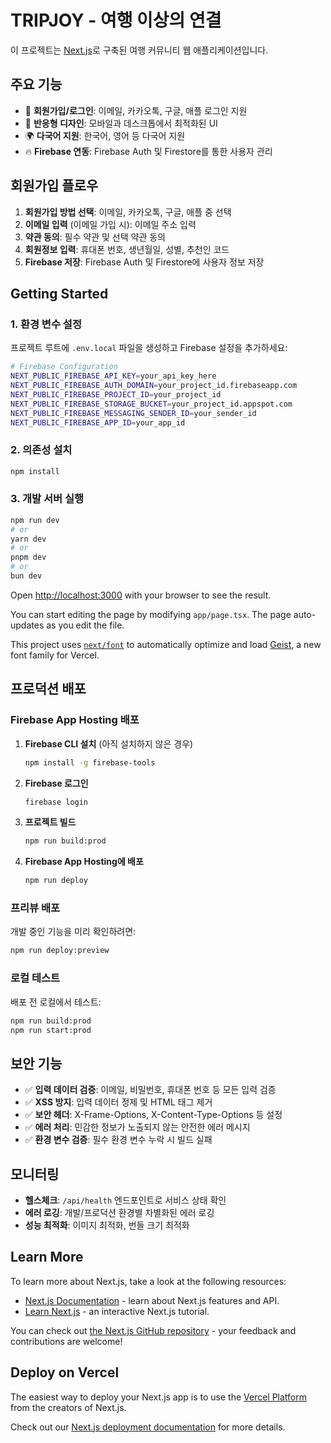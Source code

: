 # TRIPJOY - 여행 이상의 연결

이 프로젝트는 [Next.js](https://nextjs.org)로 구축된 여행 커뮤니티 웹 애플리케이션입니다.

## 주요 기능

- 🔐 **회원가입/로그인**: 이메일, 카카오톡, 구글, 애플 로그인 지원
- 📱 **반응형 디자인**: 모바일과 데스크톱에서 최적화된 UI
- 🌍 **다국어 지원**: 한국어, 영어 등 다국어 지원
- 🔥 **Firebase 연동**: Firebase Auth 및 Firestore를 통한 사용자 관리

## 회원가입 플로우

1. **회원가입 방법 선택**: 이메일, 카카오톡, 구글, 애플 중 선택
2. **이메일 입력** (이메일 가입 시): 이메일 주소 입력
3. **약관 동의**: 필수 약관 및 선택 약관 동의
4. **회원정보 입력**: 휴대폰 번호, 생년월일, 성별, 추천인 코드
5. **Firebase 저장**: Firebase Auth 및 Firestore에 사용자 정보 저장

## Getting Started

### 1. 환경 변수 설정

프로젝트 루트에 `.env.local` 파일을 생성하고 Firebase 설정을 추가하세요:

```bash
# Firebase Configuration
NEXT_PUBLIC_FIREBASE_API_KEY=your_api_key_here
NEXT_PUBLIC_FIREBASE_AUTH_DOMAIN=your_project_id.firebaseapp.com
NEXT_PUBLIC_FIREBASE_PROJECT_ID=your_project_id
NEXT_PUBLIC_FIREBASE_STORAGE_BUCKET=your_project_id.appspot.com
NEXT_PUBLIC_FIREBASE_MESSAGING_SENDER_ID=your_sender_id
NEXT_PUBLIC_FIREBASE_APP_ID=your_app_id
```

### 2. 의존성 설치

```bash
npm install
```

### 3. 개발 서버 실행

```bash
npm run dev
# or
yarn dev
# or
pnpm dev
# or
bun dev
```

Open [http://localhost:3000](http://localhost:3000) with your browser to see the result.

You can start editing the page by modifying `app/page.tsx`. The page auto-updates as you edit the file.

This project uses [`next/font`](https://nextjs.org/docs/app/building-your-application/optimizing/fonts) to automatically optimize and load [Geist](https://vercel.com/font), a new font family for Vercel.

## 프로덕션 배포

### Firebase App Hosting 배포

1. **Firebase CLI 설치** (아직 설치하지 않은 경우)
   ```bash
   npm install -g firebase-tools
   ```

2. **Firebase 로그인**
   ```bash
   firebase login
   ```

3. **프로젝트 빌드**
   ```bash
   npm run build:prod
   ```

4. **Firebase App Hosting에 배포**
   ```bash
   npm run deploy
   ```

### 프리뷰 배포

개발 중인 기능을 미리 확인하려면:
```bash
npm run deploy:preview
```

### 로컬 테스트

배포 전 로컬에서 테스트:
```bash
npm run build:prod
npm run start:prod
```

## 보안 기능

- ✅ **입력 데이터 검증**: 이메일, 비밀번호, 휴대폰 번호 등 모든 입력 검증
- ✅ **XSS 방지**: 입력 데이터 정제 및 HTML 태그 제거
- ✅ **보안 헤더**: X-Frame-Options, X-Content-Type-Options 등 설정
- ✅ **에러 처리**: 민감한 정보가 노출되지 않는 안전한 에러 메시지
- ✅ **환경 변수 검증**: 필수 환경 변수 누락 시 빌드 실패

## 모니터링

- **헬스체크**: `/api/health` 엔드포인트로 서비스 상태 확인
- **에러 로깅**: 개발/프로덕션 환경별 차별화된 에러 로깅
- **성능 최적화**: 이미지 최적화, 번들 크기 최적화

## Learn More

To learn more about Next.js, take a look at the following resources:

- [Next.js Documentation](https://nextjs.org/docs) - learn about Next.js features and API.
- [Learn Next.js](https://nextjs.org/learn) - an interactive Next.js tutorial.

You can check out [the Next.js GitHub repository](https://github.com/vercel/next.js) - your feedback and contributions are welcome!

## Deploy on Vercel

The easiest way to deploy your Next.js app is to use the [Vercel Platform](https://vercel.com/new?utm_medium=default-template&filter=next.js&utm_source=create-next-app&utm_campaign=create-next-app-readme) from the creators of Next.js.

Check out our [Next.js deployment documentation](https://nextjs.org/docs/app/building-your-application/deploying) for more details.

